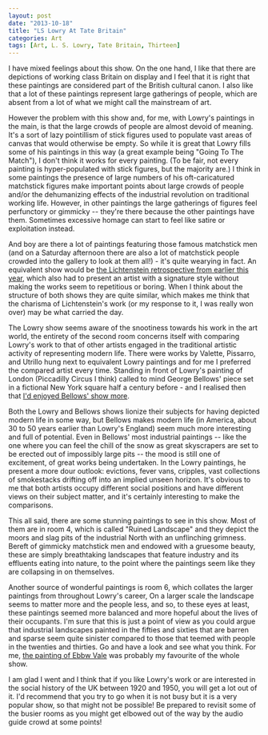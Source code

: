 ```yaml
---
layout: post
date: "2013-10-18"
title: "LS Lowry At Tate Britain"
categories: Art
tags: [Art, L. S. Lowry, Tate Britain, Thirteen]
---
```


I have mixed feelings about this show. On the one hand, I like that there are depictions of working class Britain on display and I feel that it is right that these paintings are considered part of the British cultural canon. I also like that a lot of these paintings represent large gatherings of people, which are absent from a lot of what we might call the mainstream of art.

However the problem with this show and, for me, with Lowry's paintings in the main, is that the large crowds of people are almost devoid of meaning. It's a sort of lazy pointillism of stick figures used to populate vast areas of canvas that would otherwise be empty. So while it is great that Lowry fills some of his paintings in this way (a great example being "Going To The Match"), I don't think it works for every painting. (To be fair, not every painting is hyper-populated with stick figures, but the majority are.) I think in some paintings the presence of large numbers of his oft-caricatured matchstick figures make important points about large crowds of people and/or the dehumanizing effects of the industrial revolution on traditional working life. However, in other paintings the large gatherings of figures feel perfunctory or gimmicky -- they're there because the other paintings have them. Sometimes excessive homage can start to feel like satire or exploitation instead.

And boy are there a lot of paintings featuring those famous matchstick men (and on a Saturday afternoon there are also a lot of matchstick people crowded into the gallery to look at them all!) - it's quite wearying in fact. An equivalent show would be [the Lichtenstein retrospective from earlier this year](/lichtenstein-at-tate-modern/), which also had to present an artist with a signature style without making the works seem to repetitious or boring. When I think about the structure of both shows they are quite similar, which makes me think that the charisma of Lichtenstein's work (or my response to it, I was really won over) may be what carried the day.

The Lowry show seems aware of the snootiness towards his work in the art world, the entirety of the second room concerns itself with comparing Lowry's work to that of other artists engaged in the traditional artistic activity of representing modern life. There were works by Valette, Pissarro, and Utrillo hung next to equivalent Lowry paintings and for me I preferred the compared artist every time. Standing in front of Lowry's painting of London (Piccadilly Circus I think) called to mind George Bellows' piece set in a fictional New York square half a century before - and I realised then that [I'd enjoyed Bellows' show more](/george-bellows-at-ra/).

Both the Lowry and Bellows shows lionize their subjects for having depicted modern life in some way, but Bellows makes modern life (in America, about 30 to 50 years earlier than Lowry's England) seem much more interesting and full of potential. Even in Bellows' most industrial paintings -- like the one where you can feel the chill of the snow as great skyscrapers are set to be erected out of impossibly large pits -- the mood is still one of excitement, of great works being undertaken. In the Lowry paintings, he present a more dour outlook: evictions, fever vans, cripples, vast collections of smokestacks drifting off into an implied unseen horizon. It's obvious to me that both artists occupy different social positions and have different views on their subject matter, and it's certainly interesting to make the comparisons.

This all said, there are some stunning paintings to see in this show. Most of them are in room 4, which is called "Ruined Landscape" and they depict the moors and slag pits of the industrial North with an unflinching grimness. Bereft of gimmicky matchstick men and endowed with a gruesome beauty, these are simply breathtaking landscapes that feature industry and its effluents eating into nature, to the point where the paintings seem like they are collapsing in on themselves.

Another source of wonderful paintings is room 6, which collates the larger paintings from throughout Lowry's career, On a larger scale the landscape seems to matter more and the people less, and so, to these eyes at least, these paintings seemed more balanced and more hopeful about the lives of their occupants. I'm sure that this is just a point of view as you could argue that industrial landscapes painted in the fifties and sixties that are barren and sparse seem quite sinister compared to those that teemed with people in the twenties and thirties. Go and have a look and see what you think. For me, [the painting of Ebbw Vale](http://www.bbc.co.uk/arts/yourpaintings/paintings/ebbw-vale-55151) was probably my favourite of the whole show.

I am glad I went and I think that if you like Lowry's work or are interested in the social history of the UK between 1920 and 1950, you will get a lot out of it. I'd recommend that you try to go when it is not busy but it is a very popular show, so that might not be possible! Be prepared to revisit some of the busier rooms as you might get elbowed out of the way by the audio guide crowd at some points!
